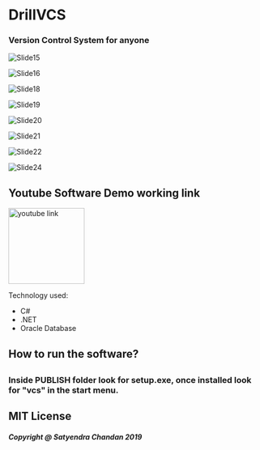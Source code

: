<h1>DrillVCS</h1>
<h3>Version Control System for anyone</h3>



![Slide15](https://user-images.githubusercontent.com/9653570/62173494-8c99b400-b336-11e9-8d4b-502cbe098c4b.GIF)


![Slide16](https://user-images.githubusercontent.com/9653570/62173541-bfdc4300-b336-11e9-9491-204508e7e989.GIF)


![Slide18](https://user-images.githubusercontent.com/9653570/62173548-d08cb900-b336-11e9-986e-e96d12ecb1ce.GIF)

![Slide19](https://user-images.githubusercontent.com/9653570/62173569-e13d2f00-b336-11e9-87bc-8415269254c1.GIF)



![Slide20](https://user-images.githubusercontent.com/9653570/62173576-f0bc7800-b336-11e9-90ce-5d9d223477d3.GIF)


![Slide21](https://user-images.githubusercontent.com/9653570/62173593-fca83a00-b336-11e9-9526-fbc38ed5e225.GIF)


![Slide22](https://user-images.githubusercontent.com/9653570/62173600-0631a200-b337-11e9-9e36-a77b07ca61f4.GIF)


 
![Slide24](https://user-images.githubusercontent.com/9653570/62173617-1053a080-b337-11e9-9dea-c08ac1cddf60.GIF)


<h2>Youtube Software Demo working link</h2>

<a href="https://youtu.be/71vWssIH-QA" target="_blank" rel="noopener noreferrer"><img src="https://user-images.githubusercontent.com/9653570/62167315-3a9b6300-b323-11e9-8e88-4f5a73f3c614.gif" alt="youtube link" width="150px"/></a>

Technology used:
<ul>
  <li>C#</li>
  <li>.NET</li>
  <li>Oracle Database</li>
  </ul>
  
 <h2> How to run the software?<h2>
  <h3>Inside PUBLISH folder look for setup.exe, once installed look for "vcs" in the start menu.</h3>
 
  

<h2> MIT License</h2>
<h5>Copyright @ Satyendra Chandan 2019</h5>
